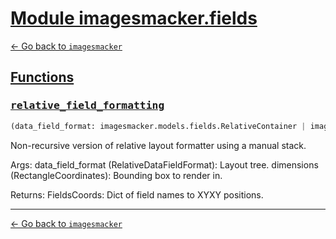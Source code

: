 <h1 id=""><a href="#">Module imagesmacker.fields</a></h1>

[← Go back to `imagesmacker`](./index.md)

<h2 id="functions"><a href="#functions">Functions</a></h2>

<h3 id="functions-relative_field_formatting"><a href="#functions-relative_field_formatting"><pre>relative_field_formatting</pre></a></h3>

```python
(data_field_format: imagesmacker.models.fields.RelativeContainer | imagesmacker.models.fields.RelativeDataFieldFormat, dimensions: imagesmacker.models.coordinates.RectangleCoordinates) → dict[str, imagesmacker.models.coordinates.XYXY]
```

Non-recursive version of relative layout formatter using a manual stack.

Args:
    data_field_format (RelativeDataFieldFormat): Layout tree.
    dimensions (RectangleCoordinates): Bounding box to render in.

Returns:
    FieldsCoords: Dict of field names to XYXY positions.

---

[← Go back to `imagesmacker`](./index.md)